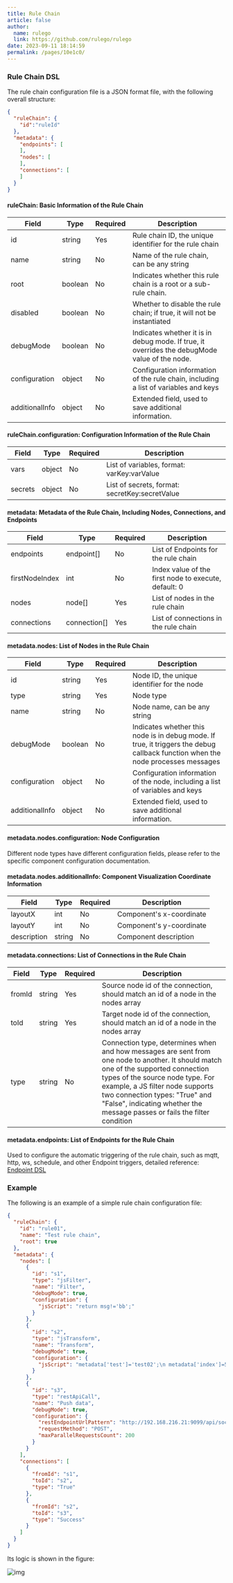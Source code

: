 ```yaml
---
title: Rule Chain
article: false
author: 
  name: rulego
  link: https://github.com/rulego/rulego
date: 2023-09-11 18:14:59
permalink: /pages/10e1c0/
---
```


### Rule Chain DSL
The rule chain configuration file is a JSON format file, with the following overall structure:
```json
{
  "ruleChain": {
    "id":"ruleId"
  },
  "metadata": {
    "endpoints": [
    ],
    "nodes": [
    ],
    "connections": [
    ]
  }
}
```

#### ruleChain: Basic Information of the Rule Chain

| Field                              | Type    | Required | Description                                                                                   |
|------------------------------------|---------|----------|-----------------------------------------------------------------------------------------------|
| id                                 | string  | Yes      | Rule chain ID, the unique identifier for the rule chain                                       |
| name                               | string  | No       | Name of the rule chain, can be any string                                                     |
| root                               | boolean | No       | Indicates whether this rule chain is a root or a sub-rule chain.                              |
| disabled  <Badge text="v0.27.0+"/> | boolean | No       | Whether to disable the rule chain; if true, it will not be instantiated                       |                           |
| debugMode                          | boolean | No       | Indicates whether it is in debug mode. If true, it overrides the debugMode value of the node. |
| configuration                      | object  | No       | Configuration information of the rule chain, including a list of variables and keys           |
| additionalInfo                     | object  | No       | Extended field, used to save additional information.                                          |

#### ruleChain.configuration: Configuration Information of the Rule Chain

| Field   | Type   | Required | Description                                    |
|---------|--------|----------|------------------------------------------------|
| vars    | object | No       | List of variables, format: varKey:varValue     |
| secrets | object | No       | List of secrets, format: secretKey:secretValue |

#### metadata: Metadata of the Rule Chain, Including Nodes, Connections, and Endpoints

| Field          | Type         | Required | Description                                          |
|----------------|--------------|----------|------------------------------------------------------|
| endpoints      | endpoint[]   | No       | List of Endpoints for the rule chain                 |
| firstNodeIndex | int          | No       | Index value of the first node to execute, default: 0 |
| nodes          | node[]       | Yes      | List of nodes in the rule chain                      |
| connections    | connection[] | Yes      | List of connections in the rule chain                |

#### metadata.nodes: List of Nodes in the Rule Chain

| Field          | Type    | Required | Description                                                                                                                     |
|----------------|---------|----------|---------------------------------------------------------------------------------------------------------------------------------|
| id             | string  | Yes      | Node ID, the unique identifier for the node                                                                                     |
| type           | string  | Yes      | Node type                                                                                                                       |
| name           | string  | No       | Node name, can be any string                                                                                                    |
| debugMode      | boolean | No       | Indicates whether this node is in debug mode. If true, it triggers the debug callback function when the node processes messages |
| configuration  | object  | No       | Configuration information of the node, including a list of variables and keys                                                   |
| additionalInfo | object  | No       | Extended field, used to save additional information.                                                                            |

#### metadata.nodes.configuration: Node Configuration

Different node types have different configuration fields, please refer to the specific component configuration documentation.

#### metadata.nodes.additionalInfo: Component Visualization Coordinate Information

| Field       | Type   | Required | Description              |
|-------------|--------|----------|--------------------------|
| layoutX     | int    | No       | Component's x-coordinate |
| layoutY     | int    | No       | Component's y-coordinate |
| description | string | No       | Component description    |

#### metadata.connections: List of Connections in the Rule Chain

| Field  | Type   | Required | Description                                                                                                                                                                                                                                                                                                              |
|--------|--------|----------|--------------------------------------------------------------------------------------------------------------------------------------------------------------------------------------------------------------------------------------------------------------------------------------------------------------------------|
| fromId | string | Yes      | Source node id of the connection, should match an id of a node in the nodes array                                                                                                                                                                                                                                        |
| toId   | string | Yes      | Target node id of the connection, should match an id of a node in the nodes array                                                                                                                                                                                                                                        |
| type   | string | No       | Connection type, determines when and how messages are sent from one node to another. It should match one of the supported connection types of the source node type. For example, a JS filter node supports two connection types: "True" and "False", indicating whether the message passes or fails the filter condition |

#### metadata.endpoints: List of Endpoints for the Rule Chain <Badge text="v0.21.0+"/>

Used to configure the automatic triggering of the rule chain, such as mqtt, http, ws, schedule, and other Endpoint triggers, detailed reference: [Endpoint DSL](/en/pages/390ad7/)

### Example
The following is an example of a simple rule chain configuration file:

```json
{
  "ruleChain": {
    "id": "rule01",
    "name": "Test rule chain",
    "root": true
  },
  "metadata": {
    "nodes": [
      {
        "id": "s1",
        "type": "jsFilter",
        "name": "Filter",
        "debugMode": true,
        "configuration": {
          "jsScript": "return msg!='bb';"
        }
      },
      {
        "id": "s2",
        "type": "jsTransform",
        "name": "Transform",
        "debugMode": true,
        "configuration": {
          "jsScript": "metadata['test']='test02';\n metadata['index']=50;\n msgType='TEST_MSG_TYPE2';\n var msg2=JSON.parse(msg);\n msg2['aa']=66;\n return {'msg':msg2,'metadata':metadata,'msgType':msgType};"
        }
      },
      {
        "id": "s3",
        "type": "restApiCall",
        "name": "Push data",
        "debugMode": true,
        "configuration": {
          "restEndpointUrlPattern": "http://192.168.216.21:9099/api/socket/msg",
          "requestMethod": "POST",
          "maxParallelRequestsCount": 200
        }
      }
    ],
    "connections": [
      {
        "fromId": "s1",
        "toId": "s2",
        "type": "True"
      },
      {
        "fromId": "s2",
        "toId": "s3",
        "type": "Success"
      }
    ]
  }
}
```

Its logic is shown in the figure:

![img](/img/chain/chain_simple.png)